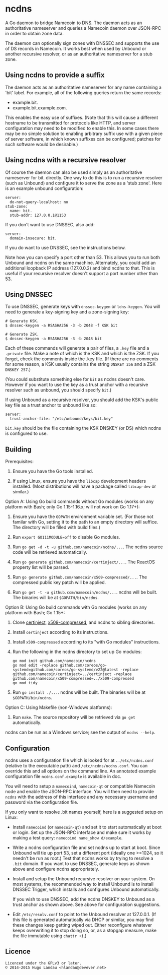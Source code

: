 ncdns
=====

A Go daemon to bridge Namecoin to DNS. The daemon acts as an authoritative
nameserver and queries a Namecoin daemon over JSON-RPC in order to obtain zone
data.

The daemon can optionally sign zones with DNSSEC and supports the use of DS
records in Namecoin. It works best when used by Unbound or another recursive
resolver, or as an authoritative nameserver for a stub zone.

Using ncdns to provide a suffix
-------------------------------
The daemon acts as an authoritative nameserver for any name containing a 'bit'
label. For example, all of the following queries return the same records:

  - example.bit.
  - example.bit.example.com.

This enables the easy use of suffixes. (Note that this will cause a different
hostname to be transmitted for protocols like HTTP, and server configuration
may need to be modified to enable this. In some cases there may be no simple
solution to enabling arbitrary suffix use with a given piece of server
software, in which known suffixes can be configured; patches for such software
would be desirable.)

Using ncdns with a recursive resolver
-------------------------------------
Of course the daemon can also be used simply as an authoritative nameserver for
bit. directly. One way to do this is to run a recursive resolver (such as
Unbound) and configure it to serve the zone as a 'stub zone'. Here is an example
unbound configuration:

    server:
      do-not-query-localhost: no
    stub-zone:
      name: bit.
      stub-addr: 127.0.0.1@1153

If you don't want to use DNSSEC, also add:

    server:
      domain-insecure: bit.

If you do want to use DNSSEC, see the instructions below.

Note how you can specify a port other than 53. This allows you to run both
Unbound and ncdns on the same machine. Alternately, you could add an additional
loopback IP address (127.0.0.2) and bind ncdns to that. This is useful if your
recursive resolver doesn't support a port number other than 53.

Using DNSSEC
------------
To use DNSSEC, generate keys with `dnssec-keygen` or `ldns-keygen`. You will need
to generate a key-signing key and a zone-signing key:

    # Generate KSK.
    $ dnssec-keygen -a RSASHA256 -3 -b 2048 -f KSK bit

    # Generate ZSK.
    $ dnssec-keygen -a RSASHA256 -3 -b 2048 bit

Each of these commands will generate a pair of files, a `.key` file and a
`.private` file.  Make a note of which is the KSK and which is the ZSK. If you
forget, check the comments inside the .key file. (If there are no comments for
some reason, a KSK usually contains the string `DNSKEY 256` and a ZSK
`DNSKEY 257`.)

(You could substitute something else for `bit` as ncdns doesn't care. However
if you want to use the key as a trust anchor with a recursive resolver such as
unbound, you should specify `bit`.)

If using Unbound as a recursive resolver, you should add the KSK's public key file
as a trust anchor to unbound like so:

    server:
      trust-anchor-file: "/etc/unbound/keys/bit.key"

`bit.key` should be the file containing the KSK DNSKEY (or DS) which ncdns is
configured to use.

Building
--------

Prerequisites:

1. Ensure you have the Go tools installed.

2. If using Linux, ensure you have the `libcap` development headers
   installed. (Most distributions will have a package called `libcap-dev` or
   similar.)

Option A: Using Go build commands without Go modules (works on any platform with Bash; only Go 1.15-1.16.x; will not work on Go 1.17+):

1. Ensure you have the `GOPATH` environment variable set. (For those not
   familar with Go, setting it to the path to an empty directory will suffice.
   The directory will be filled with build files.)

2. Run `export GO111MODULE=off` to disable Go modules.

3. Run `go get -d -t -u github.com/namecoin/ncdns/...`. The ncdns source code will be
   retrieved automatically.

4. Run `go generate github.com/namecoin/certinject/...`.  The ReactOS property list will be parsed.

5. Run `go generate github.com/namecoin/x509-compressed/...`.  The compressed public key patch will be applied.

6. Run `go get -t -u github.com/namecoin/ncdns/...`.  ncdns will be built. The binaries will be at `$GOPATH/bin/ncdns`.

Option B: Using Go build commands with Go modules (works on any platform with Bash; Go 1.15+:

1. Clone [certinject](https://github.com/namecoin/certinject), [x509-compressed](https://github.com/namecoin/x509-compressed), and ncdns to sibling directories.

2. Install `certinject` according to its instructions.

3. Install `x509-compressed` according to its "with Go modules" instructions.

4. Run the following in the ncdns directory to set up Go modules:
   
   ~~~
   go mod init github.com/namecoin/ncdns
   go mod edit -replace github.com/coreos/go-systemd=github.com/coreos/go-systemd/v22@latest -replace github.com/namecoin/certinject=../certinject -replace github.com/namecoin/x509-compressed=../x509-compressed
   go mod tidy
   ~~~

5. Run `go install ./...`.  ncdns will be built. The binaries will be at `$GOPATH/bin/ncdns`.

Option C: Using Makefile (non-Windows platforms):

1. Run `make`. The source repository will be retrieved via `go get`
   automatically.

ncdns can be run as a Windows service; see the output of `ncdns --help`.

Configuration
-------------
ncdns uses a configuration file which is looked for at `../etc/ncdns.conf`
(relative to the executable path) and `/etc/ncdns/ncdns.conf`. You can override
this and all options on the command line. An annotated example configuration
file `ncdns.conf.example` is available in doc.

You will need to setup a `namecoind`, `namecoin-qt` or compatible Namecoin node
and enable the JSON-RPC interface. You will then need to provide `ncdns` with
the address of this interface and any necessary username and password via the
configuration file.

If you only want to resolve .bit names yourself, here is a suggested setup on
Linux:

  - Install `namecoind` (or `namecoin-qt`) and set it to start automatically
    at boot or login. Set up the JSON-RPC interface and make sure it works
    by making a test query: `namecoind name_show d/example`.

  - Write a ncdns configuration file and set ncdns up to start at boot.
    Since Unbound will tie up port 53, set a different port (ideally one >=1024,
    so it needn't be run as root.) Test that ncdns works by trying to resolve
    a `.bit` domain. If you want to use DNSSEC, generate keys as shown above
    and configure ncdns appropriately.

  - Install and setup the Unbound recursive resolver on your system. On most
    systems, the recommended way to install Unbound is to install DNSSEC
    Trigger, which installs and configures Unbound automatically.

    If you wish to use DNSSEC, add the ncdns DNSKEY to Unbound as a trust
    anchor as shown above. See above for configuration suggestions.

  - Edit `/etc/resolv.conf` to point to the Unbound resolver at 127.0.0.1.
    (If this file is generated automatically via DHCP or similar, you may
     find these changes keep getting wiped out. Either reconfigure whatever
     keeps overwriting it to stop doing so, or, as a stopgap measure, make
     the file immutable using `chattr +i`.)

Licence
-------
    Licenced under the GPLv3 or later.
    © 2014-2015 Hugo Landau <hlandau@devever.net>
